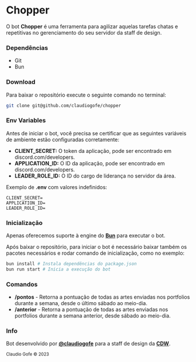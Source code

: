 # Chopper

O bot **Chopper** é uma ferramenta para agilizar aquelas tarefas chatas e repetitivas no gerenciamento do seu servidor da staff de design.

### Dependências
- Git
- Bun

### Download
Para baixar o repositório execute o seguinte comando no terminal:
```bash
git clone git@github.com/claudiogofe/chopper
```

### Env Variables

Antes de iniciar o bot, você precisa se certificar que as seguintes variáveis de ambiente estão configuradas corretamente:

- **CLIENT_SECRET:** O token da aplicação, pode ser encontrado em discord.com/developers.
- **APPLICATION_ID:** O ID da aplicação, pode ser encontrado em discord.com/developers.
- **LEADER_ROLE_ID:** O ID do cargo de liderança no servidor da área.

Exemplo de **.env** com valores indefinidos:
```shell
CLIENT_SECRET=
APPLICATION_ID=
LEADER_ROLE_ID=
```

### Inicialização
Apenas oferecemos suporte à engine do **[Bun](https://bun.sh/)** para executar o bot.

Após baixar o repositório, para iniciar o bot é necessário baixar também os pacotes necessários e rodar comando de inicialização, como no exemplo:

```bash
bun install # Instala dependências do package.json
bun run start # Inicia a execução do bot
```

### Comandos

- **/pontos** - Retorna a pontuação de todas as artes enviadas nos portfolios durante a semana, desde o último sábado ao meio-dia.
- **/anterior** - Retorna a pontuação de todas as artes enviadas nos portfolios durante a semana anterior, desde sábado ao meio-dia.

### Info

Bot desenvolvido por **[@claudiogofe](https://claudiogofe.com)** para a staff de design da **[CDW](https://discord.gg/cdw)**.

<sub>Claudio Gofe © 2023</sub>